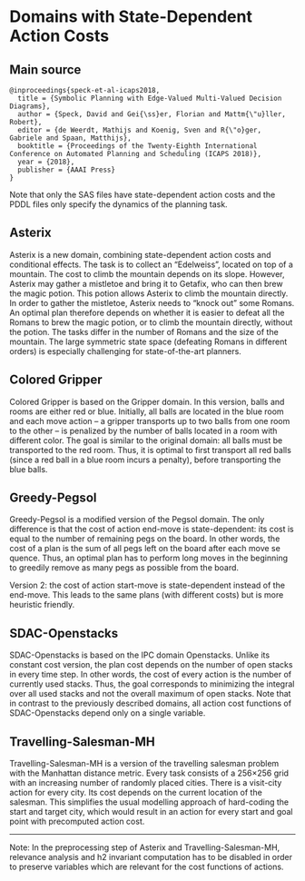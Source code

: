 # Domains with State-Dependent Action Costs

## Main source
```console
@inproceedings{speck-et-al-icaps2018,
  title = {Symbolic Planning with Edge-Valued Multi-Valued Decision Diagrams},
  author = {Speck, David and Gei{\ss}er, Florian and Mattm{\"u}ller, Robert},
  editor = {de Weerdt, Mathijs and Koenig, Sven and R{\"o}ger, Gabriele and Spaan, Matthijs},
  booktitle = {Proceedings of the Twenty-Eighth International Conference on Automated Planning and Scheduling (ICAPS 2018)},
  year = {2018},
  publisher = {AAAI Press}
}
```

Note that only the SAS files have state-dependent action costs and the PDDL files only specify the dynamics of the planning task.

## Asterix
Asterix is a new domain, combining state-dependent action costs and conditional effects. The task is to collect an “Edelweiss”, located on top of a mountain. The cost to climb the mountain depends on its slope. However, Asterix may gather a mistletoe and bring it to Getafix, who can then brew the magic potion. This potion allows Asterix to climb the mountain directly. In order to gather the mistletoe, Asterix needs to “knock out” some Romans. An optimal plan therefore depends on whether it is easier to defeat all the Romans to brew the magic potion, or to climb the mountain directly, without the potion. The tasks differ in the number of Romans and the size of the mountain. The large symmetric state space (defeating Romans in different orders) is especially challenging for state-of-the-art planners.

## Colored Gripper
Colored Gripper is based on the Gripper domain. In this version, balls and rooms are either red or blue. Initially, all balls are located in the blue room and each move action – a gripper transports up to two balls from one room to the other – is penalized by the number of balls located in a room with different color. The goal is similar to the original domain: all balls must be transported to the red room. Thus, it is optimal to first transport all red balls (since a red ball in a blue room incurs a penalty), before transporting the blue balls.

## Greedy-Pegsol
Greedy-Pegsol is a modified version of the Pegsol domain. The only difference is that the cost of action end-move is state-dependent: its cost is equal to the number of remaining pegs on the board. In other words, the cost of a plan is the sum of all pegs left on the board after each move se quence. Thus, an optimal plan has to perform long moves in the beginning to greedily remove as many pegs as possible from the board.

Version 2: the cost of action start-move is state-dependent instead of the end-move. This leads to the same plans (with different costs) but is more heuristic friendly.

## SDAC-Openstacks
SDAC-Openstacks is based on the IPC domain Openstacks. Unlike its constant cost version, the plan cost depends on the number of open stacks in every time step. In other words, the cost of every action is the number of currently used stacks. Thus, the goal corresponds to minimizing the integral over all used stacks and not the overall maximum of open stacks. Note that in contrast to the previously described domains, all action cost functions of SDAC-Openstacks depend only on a single variable.

## Travelling-Salesman-MH
Travelling-Salesman-MH is a version of the travelling salesman problem with the Manhattan distance metric. Every task consists of a 256×256 grid with an increasing number of randomly placed cities. There is a visit-city action for every city. Its cost depends on the current location of the salesman. This simplifies the usual modelling approach of hard-coding the start and target city, which would result in an action for every start and goal point with precomputed action cost.


<hr>
Note: In the preprocessing step of Asterix and Travelling-Salesman-MH, relevance analysis and h2 invariant computation has to be disabled in order to preserve variables which are relevant for the cost functions of actions.
